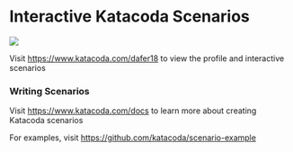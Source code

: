 # Interactive Katacoda Scenarios

[![](http://shields.katacoda.com/katacoda/dafer18/count.svg)](https://www.katacoda.com/dafer18 "Get your profile on Katacoda.com")

Visit https://www.katacoda.com/dafer18 to view the profile and interactive scenarios

### Writing Scenarios
Visit https://www.katacoda.com/docs to learn more about creating Katacoda scenarios

For examples, visit https://github.com/katacoda/scenario-example

